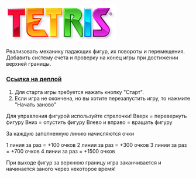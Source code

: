 <img width="300" src="./src/assets/tetris.png">
<br/>
<br/>
Реализовать механику падающих фигур, их повороты и перемещения. Добавить систему счета и проверку на конец игры при достижении верхней границы.
<h3><a href="https://tetris-chi-nine.vercel.app/">Ссылка на деплой</a></h3>

1. Для старта игры требуется нажать кнопку "Старт".
2. Если игра не окончена, но вы хотите перезапустить игру, то нажмите "Начать заново"

Для управления фигурой используйте стрелочки!
Вверх = перевернуть фигуру
Вниз = опустить фигуру
Влево и вправо = вращать фигуру

За каждую заполненную линию начисляются очки

1 линия за раз = +100 очков
2 линии за раз = +300 очков
3 линии за раз = +700 очков
4 линии за раз = +1500 очков

При выходе фигур за верхнюю границу игра заканчивается и начинается заного через некоторое время!